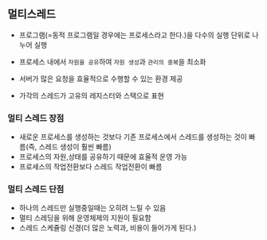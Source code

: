 ## 멀티스레드

- 프로그램(=동적 프로그램일 경우에는 프로세스라고 한다.)을 다수의 실행 단위로 나누어 실행
- 프로세스 내에서 `자원을 공유`하여 `자원 생성`과 `관리의 중복`을 최소화

- 서버가 많은 요청을 효율적으로 수행할 수 있는 환경 제공
- 가각의 스레드가 고유의 레지스터와 스택으로 표현

### 멀티 스레드 장점

- 새로운 프로세스를 생성하는 것보다 기존 프로세스에서 스레드를 생성하는 것이 빠름(즉, 스레드 생성이 훨씬 빠름)
- 프로세스의 자원,상태를 공유하기 때문에 효율적 운영 가능
- 프로세스의 작업전환보다 스레드 작업전환이 빠름

### 멀티 스레드 단점

- 하나의 스레드만 실행중일때는 오히려 느릴 수 있음
- 멀티 스레딩을 위해 운영체제의 지원이 필요함
- 스레드 스케쥴링 신경(더 많은 노력과, 비용이 들어가게 된다.)
